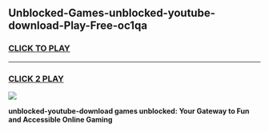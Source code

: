 
## Unblocked-Games-unblocked-youtube-download-Play-Free-oc1qa
<h3>
<a href="https://premium76.site?title=unblocked-youtube-download&ref=20M">CLICK TO PLAY</a></h3>
<hr>

<h3>
<a href="https://premium76.site?title=unblocked-youtube-download&ref=20M">CLICK 2 PLAY</a>
  
</h3>

<a href="https://premium76.site?title=unblocked-youtube-download&ref=19M"><img src="https://clearcache.store/games.png"></a>


**unblocked-youtube-download games unblocked: Your Gateway to Fun and Accessible Online Gaming**
